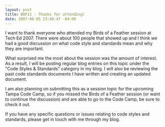 ```yaml
---
layout: post
title: BOF11 - Thanks for attending!
date: 2007-06-05 23:40:47 -04:00
---
```


I want to thank everyone who attended my Birds of a Feather session at Tech·Ed 2007. There were about 100 people that showed up and I think we had a good discussion on what code style and standards mean and why they are important.

What surprised me the most about the session was the amount of interest. As a result, I will be posting regular blog entries on this topic under the "Code Styles & Standards" category in my blog. I will also be reviewing the past code standards documents I have written and creating an updated document.

I am also planning on submitting this as a session topic for the upcoming Tampa Code Camp, so if you missed the Birds of a Feather session (or want to continue the discussion) and are able to go to the Code Camp, be sure to check it out.

If you have any specific questions or issues relating to code styles and standards, please get in touch with me through my blog.
